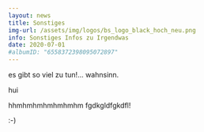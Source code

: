```yaml
---
layout: news
title: Sonstiges
img-url: /assets/img/logos/bs_logo_black_hoch_neu.png
info: Sonstiges Infos zu Irgendwas
date: 2020-07-01
#albumID: "6558372398095072897"
---
```

es gibt so viel zu tun!... wahnsinn.

hui

hhmhmhmhmhmhmhm fgdkgldfgkdfl!

:-)